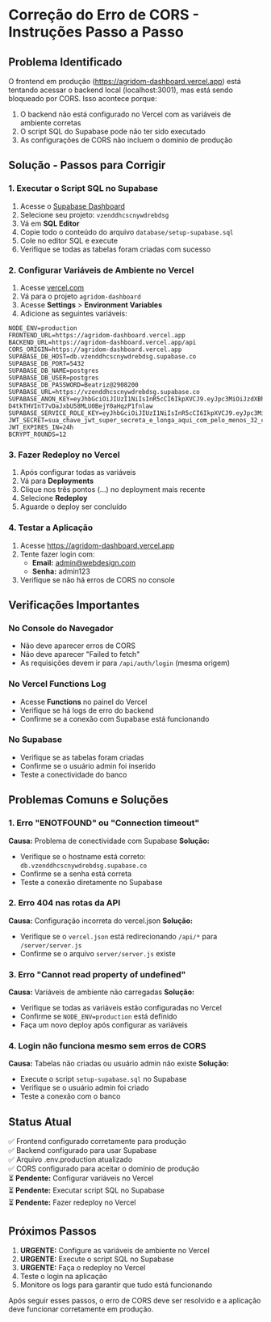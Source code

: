 # Correção do Erro de CORS - Instruções Passo a Passo

## Problema Identificado

O frontend em produção (https://agridom-dashboard.vercel.app) está tentando acessar o backend local (localhost:3001), mas está sendo bloqueado por CORS. Isso acontece porque:

1. O backend não está configurado no Vercel com as variáveis de ambiente corretas
2. O script SQL do Supabase pode não ter sido executado
3. As configurações de CORS não incluem o domínio de produção

## Solução - Passos para Corrigir

### 1. Executar o Script SQL no Supabase

1. Acesse o [Supabase Dashboard](https://supabase.com/dashboard)
2. Selecione seu projeto: `vzenddhcscnywdrebdsg`
3. Vá em **SQL Editor**
4. Copie todo o conteúdo do arquivo `database/setup-supabase.sql`
5. Cole no editor SQL e execute
6. Verifique se todas as tabelas foram criadas com sucesso

### 2. Configurar Variáveis de Ambiente no Vercel

1. Acesse [vercel.com](https://vercel.com)
2. Vá para o projeto `agridom-dashboard`
3. Acesse **Settings** > **Environment Variables**
4. Adicione as seguintes variáveis:

```
NODE_ENV=production
FRONTEND_URL=https://agridom-dashboard.vercel.app
BACKEND_URL=https://agridom-dashboard.vercel.app/api
CORS_ORIGIN=https://agridom-dashboard.vercel.app
SUPABASE_DB_HOST=db.vzenddhcscnywdrebdsg.supabase.co
SUPABASE_DB_PORT=5432
SUPABASE_DB_NAME=postgres
SUPABASE_DB_USER=postgres
SUPABASE_DB_PASSWORD=Beatriz@2908200
SUPABASE_URL=https://vzenddhcscnywdrebdsg.supabase.co
SUPABASE_ANON_KEY=eyJhbGciOiJIUzI1NiIsInR5cCI6IkpXVCJ9.eyJpc3MiOiJzdXBhYmFzZSIsInJlZiI6InZ6ZW5kZGhjc2NueXdkcmViZHNnIiwicm9sZSI6ImFub24iLCJpYXQiOjE3NTY5MTIwMTMsImV4cCI6MjA3MjQ4ODAxM30.AS-D4tkTHVInT7vDaJxbU58MLU0BejY0aHqzP1fnlaw
SUPABASE_SERVICE_ROLE_KEY=eyJhbGciOiJIUzI1NiIsInR5cCI6IkpXVCJ9.eyJpc3MiOiJzdXBhYmFzZSIsInJlZiI6InZ6ZW5kZGhjc2NueXdkcmViZHNnIiwicm9sZSI6InNlcnZpY2Vfcm9sZSIsImlhdCI6MTc1NjkxMjAxMywiZXhwIjoyMDcyNDg4MDEzfQ.P1ehn1vZvVqH0T9ft6q10sxNpGxeSxGBsZKNZPJRDlU
JWT_SECRET=sua_chave_jwt_super_secreta_e_longa_aqui_com_pelo_menos_32_caracteres
JWT_EXPIRES_IN=24h
BCRYPT_ROUNDS=12
```

### 3. Fazer Redeploy no Vercel

1. Após configurar todas as variáveis
2. Vá para **Deployments**
3. Clique nos três pontos (...) no deployment mais recente
4. Selecione **Redeploy**
5. Aguarde o deploy ser concluído

### 4. Testar a Aplicação

1. Acesse https://agridom-dashboard.vercel.app
2. Tente fazer login com:
   - **Email:** admin@webdesign.com
   - **Senha:** admin123
3. Verifique se não há erros de CORS no console

## Verificações Importantes

### No Console do Navegador
- Não deve aparecer erros de CORS
- Não deve aparecer "Failed to fetch"
- As requisições devem ir para `/api/auth/login` (mesma origem)

### No Vercel Functions Log
- Acesse **Functions** no painel do Vercel
- Verifique se há logs de erro do backend
- Confirme se a conexão com Supabase está funcionando

### No Supabase
- Verifique se as tabelas foram criadas
- Confirme se o usuário admin foi inserido
- Teste a conectividade do banco

## Problemas Comuns e Soluções

### 1. Erro "ENOTFOUND" ou "Connection timeout"
**Causa:** Problema de conectividade com Supabase
**Solução:** 
- Verifique se o hostname está correto: `db.vzenddhcscnywdrebdsg.supabase.co`
- Confirme se a senha está correta
- Teste a conexão diretamente no Supabase

### 2. Erro 404 nas rotas da API
**Causa:** Configuração incorreta do vercel.json
**Solução:**
- Verifique se o `vercel.json` está redirecionando `/api/*` para `/server/server.js`
- Confirme se o arquivo `server/server.js` existe

### 3. Erro "Cannot read property of undefined"
**Causa:** Variáveis de ambiente não carregadas
**Solução:**
- Verifique se todas as variáveis estão configuradas no Vercel
- Confirme se `NODE_ENV=production` está definido
- Faça um novo deploy após configurar as variáveis

### 4. Login não funciona mesmo sem erros de CORS
**Causa:** Tabelas não criadas ou usuário admin não existe
**Solução:**
- Execute o script `setup-supabase.sql` no Supabase
- Verifique se o usuário admin foi criado
- Teste a conexão com o banco

## Status Atual

✅ Frontend configurado corretamente para produção  
✅ Backend configurado para usar Supabase  
✅ Arquivo .env.production atualizado  
✅ CORS configurado para aceitar o domínio de produção  
⏳ **Pendente:** Configurar variáveis no Vercel  
⏳ **Pendente:** Executar script SQL no Supabase  
⏳ **Pendente:** Fazer redeploy no Vercel  

## Próximos Passos

1. **URGENTE:** Configure as variáveis de ambiente no Vercel
2. **URGENTE:** Execute o script SQL no Supabase
3. **URGENTE:** Faça o redeploy no Vercel
4. Teste o login na aplicação
5. Monitore os logs para garantir que tudo está funcionando

Após seguir esses passos, o erro de CORS deve ser resolvido e a aplicação deve funcionar corretamente em produção.
